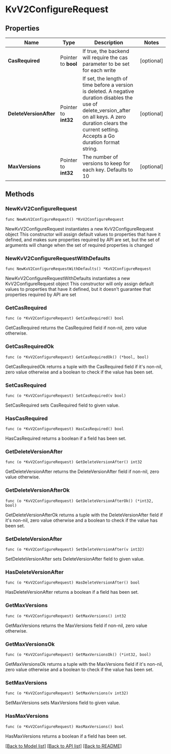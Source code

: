 # KvV2ConfigureRequest


## Properties

Name | Type | Description | Notes
------------ | ------------- | ------------- | -------------
**CasRequired** | Pointer to **bool** | If true, the backend will require the cas parameter to be set for each write | [optional] 
**DeleteVersionAfter** | Pointer to **int32** | If set, the length of time before a version is deleted. A negative duration disables the use of delete_version_after on all keys. A zero duration clears the current setting. Accepts a Go duration format string. | [optional] 
**MaxVersions** | Pointer to **int32** | The number of versions to keep for each key. Defaults to 10 | [optional] 



## Methods


### NewKvV2ConfigureRequest

`func NewKvV2ConfigureRequest() *KvV2ConfigureRequest`

NewKvV2ConfigureRequest instantiates a new KvV2ConfigureRequest object
This constructor will assign default values to properties that have it defined,
and makes sure properties required by API are set, but the set of arguments
will change when the set of required properties is changed

### NewKvV2ConfigureRequestWithDefaults

`func NewKvV2ConfigureRequestWithDefaults() *KvV2ConfigureRequest`

NewKvV2ConfigureRequestWithDefaults instantiates a new KvV2ConfigureRequest object
This constructor will only assign default values to properties that have it defined,
but it doesn't guarantee that properties required by API are set


### GetCasRequired

`func (o *KvV2ConfigureRequest) GetCasRequired() bool`

GetCasRequired returns the CasRequired field if non-nil, zero value otherwise.

### GetCasRequiredOk

`func (o *KvV2ConfigureRequest) GetCasRequiredOk() (*bool, bool)`

GetCasRequiredOk returns a tuple with the CasRequired field if it's non-nil, zero value otherwise
and a boolean to check if the value has been set.

### SetCasRequired

`func (o *KvV2ConfigureRequest) SetCasRequired(v bool)`

SetCasRequired sets CasRequired field to given value.


### HasCasRequired

`func (o *KvV2ConfigureRequest) HasCasRequired() bool`

HasCasRequired returns a boolean if a field has been set.




### GetDeleteVersionAfter

`func (o *KvV2ConfigureRequest) GetDeleteVersionAfter() int32`

GetDeleteVersionAfter returns the DeleteVersionAfter field if non-nil, zero value otherwise.

### GetDeleteVersionAfterOk

`func (o *KvV2ConfigureRequest) GetDeleteVersionAfterOk() (*int32, bool)`

GetDeleteVersionAfterOk returns a tuple with the DeleteVersionAfter field if it's non-nil, zero value otherwise
and a boolean to check if the value has been set.

### SetDeleteVersionAfter

`func (o *KvV2ConfigureRequest) SetDeleteVersionAfter(v int32)`

SetDeleteVersionAfter sets DeleteVersionAfter field to given value.


### HasDeleteVersionAfter

`func (o *KvV2ConfigureRequest) HasDeleteVersionAfter() bool`

HasDeleteVersionAfter returns a boolean if a field has been set.




### GetMaxVersions

`func (o *KvV2ConfigureRequest) GetMaxVersions() int32`

GetMaxVersions returns the MaxVersions field if non-nil, zero value otherwise.

### GetMaxVersionsOk

`func (o *KvV2ConfigureRequest) GetMaxVersionsOk() (*int32, bool)`

GetMaxVersionsOk returns a tuple with the MaxVersions field if it's non-nil, zero value otherwise
and a boolean to check if the value has been set.

### SetMaxVersions

`func (o *KvV2ConfigureRequest) SetMaxVersions(v int32)`

SetMaxVersions sets MaxVersions field to given value.


### HasMaxVersions

`func (o *KvV2ConfigureRequest) HasMaxVersions() bool`

HasMaxVersions returns a boolean if a field has been set.









[[Back to Model list]](../README.md#documentation-for-models) [[Back to API list]](../README.md#documentation-for-api-endpoints) [[Back to README]](../README.md)


